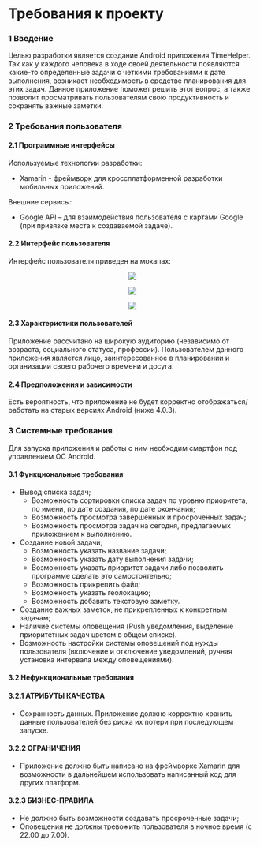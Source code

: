 # Требования к проекту

### 1 Введение

Целью разработки является создание Android приложения TimeHelper. Так как у каждого человека в ходе своей деятельности
появляются какие-то определенные задачи с четкими требованиями к дате выполнения, возникает необходимость в средстве
планирования для этих задач. Данное приложение поможет решить этот вопрос, а также позволит просматривать пользователям свою продуктивность
и сохранять важные заметки.

### 2 Требования пользователя
#### 2.1 Программные интерфейсы
Используемые технологии разработки:
- Xamarin - фреймворк для кроссплатформенной разработки мобильных приложений.

Внешние сервисы:

- Google API – для взаимодействия пользователя с картами Google (при привязке места к создаваемой задаче).

#### 2.2 Интерфейс пользователя
Интерфейс пользователя приведен на мокапах:

<p align="center">
 <img src ="https://raw.githubusercontent.com/RS00/TimeHelper/master/mockups/Task%20list.png" />
</p>

<p align="center">
 <img src ="https://raw.githubusercontent.com/RS00/TimeHelper/master/mockups/New%20Task.png" />
</p>

<p align="center">
 <img src ="https://raw.githubusercontent.com/RS00/TimeHelper/master/mockups/Important%20notes.png" />
</p>

#### 2.3 Характеристики пользователей
Приложение рассчитано на широкую аудиторию (независимо от возраста, социального статуса, профессии). Пользователем данного приложения является лицо, заинтересованное в планировании и организации своего рабочего времени и досуга.

#### 2.4 Предположения и зависимости
Есть вероятность, что приложение не будет корректно отображаться/работать на старых версиях Android (ниже 4.0.3).

### 3 Системные требования
Для запуска приложения и работы с ним необходим смартфон под управлением ОС Android.
#### 3.1 Функциональные требования
* Вывод списка задач;
  * Возможность сортировки списка задач по уровню приоритета, по имени, по дате создания, по дате окончания;
  * Возможность просмотра завершенных и просроченных задач;
  *	Возможность просмотра задач на сегодня, предлагаемых приложением к выполнению.
* Создание новой задачи;
  *	Возможность указать название задачи;
  *	Возможность указать дату выполнения задачи;
  *	Возможность указать приоритет задачи либо позволить программе сделать это самостоятельно;
  *	Возможность прикрепить файл;
  *	Возможность указать геолокацию;
  *	Возможность добавить текстовую заметку.
* Создание важных заметок, не прикрепленных к конкретным задачам;
*	Наличие системы оповещения (Push уведомления, выделение приоритетных задач цветом в общем списке).
  * Возможность настройки системы оповещений под нужды пользователя (включение и отключение уведомлений, ручная установка интервала между оповещениями).
#### 3.2 Нефункциональные требования
#### 3.2.1 АТРИБУТЫ КАЧЕСТВА
* Сохранность данных. Приложение должно корректно хранить данные пользователей без риска их потери при последующем запуске. 
#### 3.2.2 ОГРАНИЧЕНИЯ
* Приложение должно быть написано на фреймворке Xamarin для возможности в дальнейшем использовать написанный код для других платформ.
#### 3.2.3 БИЗНЕС-ПРАВИЛА
* Не должно быть возможности создавать просроченные задачи;
* Оповещения не должны тревожить пользователя в ночное время (с 22.00 до 7.00).
